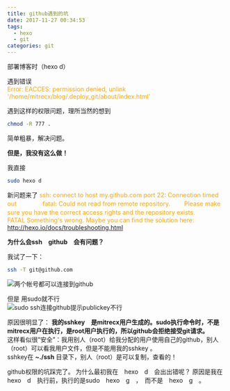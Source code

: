 ```yaml
---
title: github遇到的坑
date: 2017-11-27 00:34:53
tags:
  - hexo
  - git
categories: git
---
```

部署博客时（hexo d）

遇到错误   
<font color=orange >Error: EACCES: permission denied, unlink '/home/mitrecx/blog/.deploy_git/about/index.html'</font>

遇到这样的权限问题，理所当然的想到
```sh
chmod -R 777 .
```
简单粗暴，解决问题。

**但是，我没有这么做！**

我直接
```sh
sudo hexo d
```
新问题来了
<font color=orange>
ssh: connect to host my.github.com port 22: Connection timed out　　　　
fatal: Could not read from remote repository.　　
Please make sure you have the correct access rights
and the repository exists.　　
FATAL Something's wrong. Maybe you can find the solution here: http://hexo.io/docs/troubleshooting.html

</font>

**为什么会ssh　github　会有问题？**　　　

我试了一下：
```sh
ssh -T git@github.com
```
![两个帐号都可以连接到github](http://odtumk8fc.bkt.clouddn.com/gitkeng.png )

但是 用sudo就不行  
![sudo ssh连接github提示publickey不行](http://odtumk8fc.bkt.clouddn.com/sudo-git-keng.png)

原因很明显了：
**我的sshkey　是mitrecx用户生成的。sudo执行命令时，不是mitrecx用户在执行，是root用户执行的，所以github会拒绝接受git请求。**  
这样看似很“安全”：我用别人（root）给我分配的用户使用自己的github，别人（root）可以看我用户文件，但是不能用我的sshkey 。  
sshkey在 __~./ssh__ 目录下，别人（root）是可以复制，查看的！

github权限的坑踩完了。
为什么最初我在　hexo　d　会出出错呢？
原因是我在hexo　d　执行前，执行的是sudo　hexo　g　，　而不是　hexo　g　。
